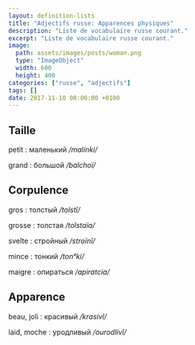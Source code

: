 ```yaml
---
layout: definition-lists
title: "Adjectifs russe: Apparences physiques"
description: "Liste de vocabulaire russe courant."
excerpt: "Liste de vocabulaire russe courant."
image:
  path: assets/images/posts/woman.png
  type: "ImageObject"
  width: 600
  height: 400
categories: ["russe", "adjectifs"]
tags: []
date: 2017-11-10 00:00:00 +0100
---
```


## Taille

petit
: маленький
*/malinki/*

grand
: большой
*/balchoï/*


## Corpulence

gros
: толстый
*/tolstî/*

grosse
: толстая
*/tolstaïa/*

svelte
: стройный
*/stroïnî/*

mince
: тонкий
*/tonᵉki/*

maigre
: опираться
*/apiratcia/*


## Apparence

beau, joli
: красивый
*/krasivî/*

laid, moche
: уродливый
*/ourodlivî/*
